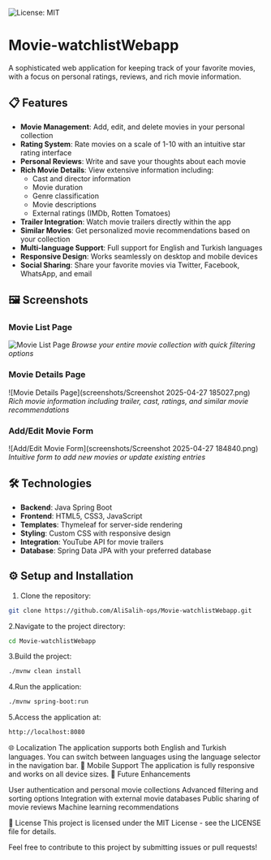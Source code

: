 ![License: MIT](https://img.shields.io/badge/License-MIT-yellow.svg)
# Movie-watchlistWebapp

A sophisticated web application for keeping track of your favorite movies, with a focus on personal ratings, reviews, and rich movie information.

## 📋 Features

- **Movie Management**: Add, edit, and delete movies in your personal collection
- **Rating System**: Rate movies on a scale of 1-10 with an intuitive star rating interface
- **Personal Reviews**: Write and save your thoughts about each movie
- **Rich Movie Details**: View extensive information including:
  - Cast and director information
  - Movie duration
  - Genre classification
  - Movie descriptions
  - External ratings (IMDb, Rotten Tomatoes)
- **Trailer Integration**: Watch movie trailers directly within the app
- **Similar Movies**: Get personalized movie recommendations based on your collection
- **Multi-language Support**: Full support for English and Turkish languages
- **Responsive Design**: Works seamlessly on desktop and mobile devices
- **Social Sharing**: Share your favorite movies via Twitter, Facebook, WhatsApp, and email

## 🖼️ Screenshots

<!-- Add your screenshots here. For example: -->

### Movie List Page
![Movie List Page](screenshots/movie-list.png)
*Browse your entire movie collection with quick filtering options*

### Movie Details Page
![Movie Details Page](screenshots/Screenshot 2025-04-27 185027.png)
*Rich movie information including trailer, cast, ratings, and similar movie recommendations*

### Add/Edit Movie Form
![Add/Edit Movie Form](screenshots/Screenshot 2025-04-27 184840.png)
*Intuitive form to add new movies or update existing entries*

## 🛠️ Technologies

- **Backend**: Java Spring Boot
- **Frontend**: HTML5, CSS3, JavaScript
- **Templates**: Thymeleaf for server-side rendering
- **Styling**: Custom CSS with responsive design
- **Integration**: YouTube API for movie trailers
- **Database**: Spring Data JPA with your preferred database

## ⚙️ Setup and Installation

1. Clone the repository:
```bash
git clone https://github.com/AliSalih-ops/Movie-watchlistWebapp.git
```
2.Navigate to the project directory:
```bash
cd Movie-watchlistWebapp
```
3.Build the project:
```bash
./mvnw clean install
```
4.Run the application:
```bash
./mvnw spring-boot:run
```
5.Access the application at:
```bash
http://localhost:8080
```

   🌐 Localization
The application supports both English and Turkish languages. You can switch between languages using the language selector in the navigation bar.
📱 Mobile Support
The application is fully responsive and works on all device sizes.
📝 Future Enhancements

User authentication and personal movie collections
Advanced filtering and sorting options
Integration with external movie databases
Public sharing of movie reviews
Machine learning recommendations

📄 License
This project is licensed under the MIT License - see the LICENSE file for details.

Feel free to contribute to this project by submitting issues or pull requests!
   
